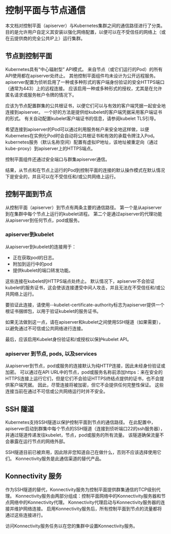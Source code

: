 # 控制平面与节点通信

本文档对控制平面（apiserver）与Kubernetes集群之间的通信路径进行了分类。 目的是允许用户自定义其安装以强化网络配置，以便可以在不受信任的网络上（或在云提供商的完全公共IP上）运行集群。

## 节点到控制平面

Kubernetes具有“中心辐射型” API模式。 来自节点（或它们运行的Pod）的所有API使用都在apiserver处终止。 其他控制平面组件均未设计为公开远程服务。 apiserver配置为侦听启用了一种或多种形式的客户端身份验证的安全HTTPS端口（通常为443）上的远程连接。 应该启用一种或多种形式的授权，尤其是在允许匿名请求或服务帐户令牌的情况下。

应该为节点配置群集的公共根证书，以便它们可以与有效的客户端凭据一起安全地连接到apiserver。 一个好的方法是提供给kubelet的客户端凭据采用客户端证书的形式。 有关自动配置kubelet客户端证书的信息，请参阅kubelet TLS引导。

希望连接到apiserver的Pod可以通过利用服务帐户来安全地这样做，以便Kubernetes在实例化Pod时会自动将公共根证书和有效的承载令牌注入Pod。 kubernetes服务（默认名称空间）配置有虚拟IP地址，该地址被重定向（通过kube-proxy）到apiserver上的HTTPS端点。

控制平面组件还通过安全端口与群集apiserver通信。

结果，从节点和在节点上运行的Pod到控制平面的连接的默认操作模式在默认情况下是安全的，并且可以在不受信任和/或公共网络上运行。

## 控制平面到节点

从控制平面（apiserver）到节点有两条主要的通信路径。 第一个是从apiserver到在集群中每个节点上运行的kubelet进程。 第二个是通过apiserver的代理功能从apiserver到任何节点，pod或服务。

### apiserver到kubelet

从apiserver到kubelet的连接用于：

* 正在获取pod的日志。
* 附加到运行中的pod
* 提供kubelet的端口转发功能。

这些连接在kubelet的HTTPS端点处终止。 默认情况下，apiserver不会验证kubelet的服务证书，这会使该连接遭受中间人攻击，并且无法在不受信任和/或公共网络上运行。

要验证此连接，请使用--kubelet-certificate-authority标志为apiserver提供一个根证书捆绑包，以用于验证kubelet的服务证书。

如果无法做到这一点，请在apiserver和kubelet之间使用SSH隧道（如果需要），以避免通过不可信或公共网络进行连接。

最后，应该启用Kubelet身份验证和/或授权以保护kubelet API。

### apiserver 到节点, pods, 以及services

从apiserver到节点，pod或服务的连接默认为纯HTTP连接，因此未经身份验证或加密。 可以通过在API URL中的节点，pod或服务名称前添加https：来在安全的HTTPS连接上运行它们，但是它们不会验证HTTPS终结点提供的证书，也不会提供客户端凭据。 因此，尽管连接将被加密，但它不会提供任何完整性保证。 这些连接当前在通过不可信或公共网络运行时并不安全。

## SSH 隧道

Kubernetes支持SSH隧道以保护控制平面到节点的通信路径。 在此配置中，apiserver启动到群集中每个节点的SSH隧道（连接到侦听端口22的ssh服务器），并通过隧道传递发往kubelet，节点，pod或服务的所有流量。 该隧道确保流量不会暴露在运行节点的网络外部。

SSH隧道目前已被弃用，因此除非您知道自己在做什么，否则不应该选择使用它们。 Konnectivity服务是此通信渠道的替代产品。

## Konnectivity 服务

作为SSH隧道的替代，Konnectivity服务为控制平面提供群集通信的TCP级别代理。 Konnectivity服务由两部分组成：控制平面网络中的Konnectivity服务器和节点网络中的Konnectivity代理。 Konnectivity代理启动与Konnectivity服务器的连接并维护网络连接。 启用Konnectivity服务后，所有控制平面到节点的流量都将通过这些连接进行。

访问Konnectivity服务任务以在您的集群中设置Konnectivity服务。

